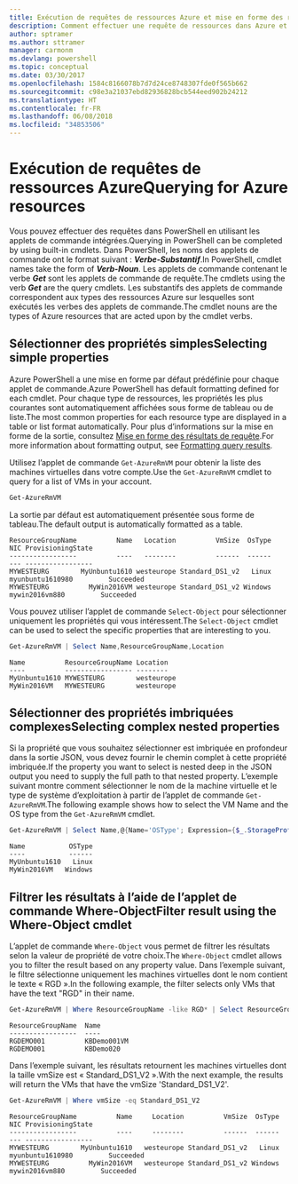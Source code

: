 ```yaml
---
title: Exécution de requêtes de ressources Azure et mise en forme des résultats | Microsoft Docs
description: Comment effectuer une requête de ressources dans Azure et mettre en forme les résultats.
author: sptramer
ms.author: sttramer
manager: carmonm
ms.devlang: powershell
ms.topic: conceptual
ms.date: 03/30/2017
ms.openlocfilehash: 1584c8166078b7d7d24ce8748307fde0f565b662
ms.sourcegitcommit: c98e3a21037ebd82936828bcb544eed902b24212
ms.translationtype: HT
ms.contentlocale: fr-FR
ms.lasthandoff: 06/08/2018
ms.locfileid: "34853506"
---
```

# <a name="querying-for-azure-resources"></a><span data-ttu-id="b018a-103">Exécution de requêtes de ressources Azure</span><span class="sxs-lookup"><span data-stu-id="b018a-103">Querying for Azure resources</span></span>

<span data-ttu-id="b018a-104">Vous pouvez effectuer des requêtes dans PowerShell en utilisant les applets de commande intégrées.</span><span class="sxs-lookup"><span data-stu-id="b018a-104">Querying in PowerShell can be completed by using built-in cmdlets.</span></span> <span data-ttu-id="b018a-105">Dans PowerShell, les noms des applets de commande ont le format suivant : **_Verbe-Substantif_**.</span><span class="sxs-lookup"><span data-stu-id="b018a-105">In PowerShell, cmdlet names take the form of **_Verb-Noun_**.</span></span> <span data-ttu-id="b018a-106">Les applets de commande contenant le verbe **_Get_** sont les applets de commande de requête.</span><span class="sxs-lookup"><span data-stu-id="b018a-106">The cmdlets using the verb **_Get_** are the query cmdlets.</span></span> <span data-ttu-id="b018a-107">Les substantifs des applets de commande correspondent aux types des ressources Azure sur lesquelles sont exécutés les verbes des applets de commande.</span><span class="sxs-lookup"><span data-stu-id="b018a-107">The cmdlet nouns are the types of Azure resources that are acted upon by the cmdlet verbs.</span></span>


## <a name="selecting-simple-properties"></a><span data-ttu-id="b018a-108">Sélectionner des propriétés simples</span><span class="sxs-lookup"><span data-stu-id="b018a-108">Selecting simple properties</span></span>

<span data-ttu-id="b018a-109">Azure PowerShell a une mise en forme par défaut prédéfinie pour chaque applet de commande.</span><span class="sxs-lookup"><span data-stu-id="b018a-109">Azure PowerShell has default formatting defined for each cmdlet.</span></span> <span data-ttu-id="b018a-110">Pour chaque type de ressources, les propriétés les plus courantes sont automatiquement affichées sous forme de tableau ou de liste.</span><span class="sxs-lookup"><span data-stu-id="b018a-110">The most common properties for each resource type are displayed in a table or list format automatically.</span></span> <span data-ttu-id="b018a-111">Pour plus d’informations sur la mise en forme de la sortie, consultez [Mise en forme des résultats de requête](formatting-output.md).</span><span class="sxs-lookup"><span data-stu-id="b018a-111">For more information about formatting output, see [Formatting query results](formatting-output.md).</span></span>

<span data-ttu-id="b018a-112">Utilisez l’applet de commande `Get-AzureRmVM` pour obtenir la liste des machines virtuelles dans votre compte.</span><span class="sxs-lookup"><span data-stu-id="b018a-112">Use the `Get-AzureRmVM` cmdlet to query for a list of VMs in your account.</span></span>

```powershell
Get-AzureRmVM
```

<span data-ttu-id="b018a-113">La sortie par défaut est automatiquement présentée sous forme de tableau.</span><span class="sxs-lookup"><span data-stu-id="b018a-113">The default output is automatically formatted as a table.</span></span>

```
ResourceGroupName          Name   Location          VmSize  OsType              NIC ProvisioningState
-----------------          ----   --------          ------  ------              --- -----------------
MYWESTEURG        MyUnbuntu1610 westeurope Standard_DS1_v2   Linux myunbuntu1610980         Succeeded
MYWESTEURG          MyWin2016VM westeurope Standard_DS1_v2 Windows   mywin2016vm880         Succeeded
```

<span data-ttu-id="b018a-114">Vous pouvez utiliser l’applet de commande `Select-Object` pour sélectionner uniquement les propriétés qui vous intéressent.</span><span class="sxs-lookup"><span data-stu-id="b018a-114">The `Select-Object` cmdlet can be used to select the specific properties that are interesting to you.</span></span>

```powershell
Get-AzureRmVM | Select Name,ResourceGroupName,Location
```

```
Name          ResourceGroupName Location
----          ----------------- --------
MyUnbuntu1610 MYWESTEURG        westeurope
MyWin2016VM   MYWESTEURG        westeurope
```

## <a name="selecting-complex-nested-properties"></a><span data-ttu-id="b018a-115">Sélectionner des propriétés imbriquées complexes</span><span class="sxs-lookup"><span data-stu-id="b018a-115">Selecting complex nested properties</span></span>

<span data-ttu-id="b018a-116">Si la propriété que vous souhaitez sélectionner est imbriquée en profondeur dans la sortie JSON, vous devez fournir le chemin complet à cette propriété imbriquée.</span><span class="sxs-lookup"><span data-stu-id="b018a-116">If the property you want to select is nested deep in the JSON output you need to supply the full path to that nested property.</span></span> <span data-ttu-id="b018a-117">L’exemple suivant montre comment sélectionner le nom de la machine virtuelle et le type de système d’exploitation à partir de l’applet de commande `Get-AzureRmVM`.</span><span class="sxs-lookup"><span data-stu-id="b018a-117">The following example shows how to select the VM Name and the OS type from the `Get-AzureRmVM` cmdlet.</span></span>

```powershell
Get-AzureRmVM | Select Name,@{Name='OSType'; Expression={$_.StorageProfile.OSDisk.OSType}}
```

```
Name           OSType
----           ------
MyUnbuntu1610   Linux
MyWin2016VM   Windows
```

## <a name="filter-result-using-the-where-object-cmdlet"></a><span data-ttu-id="b018a-118">Filtrer les résultats à l’aide de l’applet de commande Where-Object</span><span class="sxs-lookup"><span data-stu-id="b018a-118">Filter result using the Where-Object cmdlet</span></span>

<span data-ttu-id="b018a-119">L’applet de commande `Where-Object` vous permet de filtrer les résultats selon la valeur de propriété de votre choix.</span><span class="sxs-lookup"><span data-stu-id="b018a-119">The `Where-Object` cmdlet allows you to filter the result based on any property value.</span></span> <span data-ttu-id="b018a-120">Dans l’exemple suivant, le filtre sélectionne uniquement les machines virtuelles dont le nom contient le texte « RGD ».</span><span class="sxs-lookup"><span data-stu-id="b018a-120">In the following example, the filter selects only VMs that have the text "RGD" in their name.</span></span>

```powershell
Get-AzureRmVM | Where ResourceGroupName -like RGD* | Select ResourceGroupName,Name
```

```
ResourceGroupName  Name
-----------------  ----
RGDEMO001          KBDemo001VM
RGDEMO001          KBDemo020
```

<span data-ttu-id="b018a-121">Dans l’exemple suivant, les résultats retournent les machines virtuelles dont la taille vmSize est « Standard_DS1_V2 ».</span><span class="sxs-lookup"><span data-stu-id="b018a-121">With the next example, the results will return the VMs that have the vmSize 'Standard_DS1_V2'.</span></span>

```powershell
Get-AzureRmVM | Where vmSize -eq Standard_DS1_V2
```

```
ResourceGroupName          Name     Location          VmSize  OsType              NIC ProvisioningState
-----------------          ----     --------          ------  ------              --- -----------------
MYWESTEURG        MyUnbuntu1610   westeurope Standard_DS1_v2   Linux myunbuntu1610980         Succeeded
MYWESTEURG          MyWin2016VM   westeurope Standard_DS1_v2 Windows   mywin2016vm880         Succeeded
```
